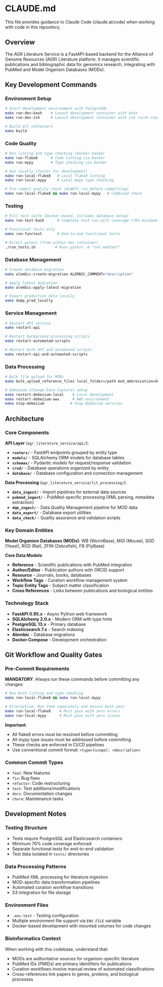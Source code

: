 # CLAUDE.md

This file provides guidance to Claude Code (claude.ai/code) when working with code in this repository.

## Overview

The AGR Literature Service is a FastAPI-based backend for the Alliance of Genome Resources (AGR) Literature platform. It manages scientific publications and bibliographic data for genomics research, integrating with PubMed and Model Organism Databases (MODs).

## Key Development Commands

### Environment Setup
```bash
# Start development environment with PostgreSQL
make run-dev-bash    # Launch development container with bash
make run-dev-zsh     # Launch development container with zsh (with vim/zsh configs)

# Build all containers
make build
```

### Code Quality
```bash
# Run linting and type checking (Docker-based)
make run-flake8      # Code linting via Docker
make run-mypy        # Type checking via Docker

# Run locally (faster for development)
make run-local-flake8   # Local flake8 linting
make run-local-mypy     # Local mypy type checking

# Pre-commit quality check (ALWAYS run before committing)
make run-local-flake8 && make run-local-mypy   # Combined check
```

### Testing
```bash
# Full test suite (Docker-based, includes database setup)
make run-test-bash      # Complete test run with coverage (76% minimum)

# Functional tests only
make run-functest       # End-to-end functional tests

# Direct pytest (from within dev container)
./run_tests.sh         # Runs pytest -m "not webtest"
```

### Database Management
```bash
# Create database migration
make alembic-create-migration ALEMBIC_COMMENT="description"

# Apply latest migration
make alembic-apply-latest-migration

# Export production data locally
make dump_prod_locally
```

### Service Management
```bash
# Restart API service
make restart-api

# Restart background processing scripts
make restart-automated-scripts

# Restart both API and automated scripts
make restart-api-and-automated-scripts
```

### Data Processing
```bash
# Bulk file upload for MODs
make bulk_upload_reference_files local_folder=/path mod_abbreviation=SGD

# Debezium (Change Data Capture) setup
make restart-debezium-local    # Local development
make restart-debezium-aws      # AWS environment
make stop-debezium            # Stop Debezium services
```

## Architecture

### Core Components

**API Layer** (`agr_literature_service/api/`):
- **`routers/`** - FastAPI endpoints grouped by entity type
- **`models/`** - SQLAlchemy ORM models for database tables
- **`schemas/`** - Pydantic models for request/response validation
- **`crud/`** - Database operations organized by entity
- **`database/`** - Database configuration and connection management

**Data Processing** (`agr_literature_service/lit_processing/`):
- **`data_ingest/`** - Import pipelines for external data sources
- **`pubmed_ingest/`** - PubMed-specific processing (XML parsing, metadata extraction)
- **`dqm_ingest/`** - Data Quality Management pipeline for MOD data
- **`data_export/`** - Database export utilities
- **`data_check/`** - Quality assurance and validation scripts

### Key Domain Entities

**Model Organism Databases (MODs)**: WB (WormBase), MGI (Mouse), SGD (Yeast), RGD (Rat), ZFIN (Zebrafish), FB (FlyBase)

**Core Data Models**:
- **Reference** - Scientific publications with PubMed integration
- **Author/Editor** - Publication authors with ORCID support
- **Resource** - Journals, books, databases
- **Workflow Tags** - Curation workflow management system
- **Topic Entity Tags** - Subject matter classification
- **Cross References** - Links between publications and biological entities

### Technology Stack

- **FastAPI 0.95.x** - Async Python web framework
- **SQLAlchemy 2.0.x** - Modern ORM with type hints
- **PostgreSQL 13.x** - Primary database
- **Elasticsearch 7.x** - Search indexing
- **Alembic** - Database migrations
- **Docker Compose** - Development orchestration

## Git Workflow and Quality Gates

### Pre-Commit Requirements
**MANDATORY**: Always run these commands before committing any changes:

```bash
# Run both linting and type checking
make run-local-flake8 && make run-local-mypy

# Alternative: Run them separately and ensure both pass
make run-local-flake8    # Must pass with zero errors
make run-local-mypy      # Must pass with zero issues
```

**Important**: 
- All flake8 errors must be resolved before committing
- All mypy type issues must be addressed before committing
- These checks are enforced in CI/CD pipelines
- Use conventional commit format: `<type>[scope]: <description>`

### Common Commit Types
- `feat`: New features
- `fix`: Bug fixes  
- `refactor`: Code restructuring
- `test`: Test additions/modifications
- `docs`: Documentation changes
- `chore`: Maintenance tasks

## Development Notes

### Testing Structure
- Tests require PostgreSQL and Elasticsearch containers
- Minimum 76% code coverage enforced
- Separate functional tests for end-to-end validation
- Test data isolated in `tests/` directories

### Data Processing Patterns
- PubMed XML processing for literature ingestion
- MOD-specific data transformation pipelines
- Automated curation workflow transitions
- S3 integration for file storage

### Environment Files
- `.env.test` - Testing configuration
- Multiple environment file support via `ENV_FILE` variable
- Docker-based development with mounted volumes for code changes

### Bioinformatics Context
When working with this codebase, understand that:
- MODs are authoritative sources for organism-specific literature
- PubMed IDs (PMIDs) are primary identifiers for publications
- Curation workflows involve manual review of automated classifications
- Cross-references link papers to genes, proteins, and biological processes